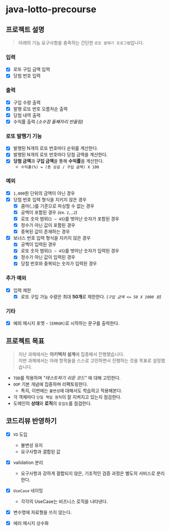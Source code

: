 # java-lotto-precourse

## 프로젝트 설명

> 아래의 기능 요구사항을 충족하는 간단한 `로또 발매기 프로그램`입니다.

### 입력

- [x] 로또 구입 금액 입력
- [x] 당첨 번호 입력

### 출력

- [x] 구입 수량 출력
- [x] 발행 로또 번호 오름차순 출력
- [x] 당첨 내역 출력
- [x] 수익률 출력 _(소수점 둘째자리 반올림)_

### 로또 발행기 기능

- [x] 발행된 N개의 로또 번호마다 순위를 계산한다.
- [x] 발행된 N개의 로또 번호마다 당첨 금액을 계산한다.
- [x] **당첨 금액**과 **구입 금액**을 통해 **수익률**을 계산한다.
  - `수익률(%) = (총 상금 / 구입 금액) X 100`

### 예외

- [x] `1,000`원 단위의 금액이 아닌 경우
- [x] 당첨 번호 입력 형식을 지키지 않은 경우
  - [x] 콤마(`,`)를 기준으로 파싱할 수 없는 경우
  - [x] 공백이 포함된 경우 _(ex. `1,,2`)_
  - [x] 로또 숫자 범위(`1 ~ 45`)를 벗어난 숫자가 포함된 경우
  - [x] 정수가 아닌 값이 포함된 경우
  - [x] 중복된 값이 존재하는 경우
- [x] 보너스 번호 입력 형식을 지키지 않은 경우
  - [x] 공백이 입력된 경우
  - [x] 로또 숫자 범위(`1 ~ 45`)를 벗어난 숫자가 입력된 경우
  - [x] 정수가 아닌 값이 입력된 경우
  - [x] 당첨 번호와 중복되는 숫자가 입력된 경우

### 추가 예외

- [x] 입력 제한
  - [x] 로또 구입 가능 수량은 최대 **50개**로 제한한다. _(`구입 금액 <= 50 X 1000 원`)_

### 기타

- [x] 예외 메시지 포맷 - `[ERROR]`로 시작하는 문구를 출력한다.

## 프로젝트 목표

> 지난 과제에서는 **아키텍처 설계**에 집중해서 진행했습니다.  
> 이번 과제에서는 아래 항목들을 스스로 고민하면서 진행하는 것을 목표로 설정했습니다.

- `TDD`를 적용하며 _"테스트하기 쉬운 코드"_ 에 대해 고민한다.
- `OOP` 기본 개념에 집중하며 리팩토링한다.
  - 특히, 이번에는 `불변성`에 대해서도 학습하고 적용해본다.
- 각 객체마다 `단일 책임 원칙`이 잘 지켜지고 있는지 점검한다.
- 도메인의 **상태**와 **로직**의 `응집도`를 점검한다.

## 코드리뷰 반영하기

- [x] `VO` 도입

  - 불변성 유지
  - 요구사항과 결합된 값

- [x] validation 분리

  - 요구사항과 강하게 결합되지 않은, 기초적인 검증 과정은 별도의 서비스로 분리한다.

- [x] `UseCase` 네이밍

  - 각각의 UseCase는 비즈니스 로직을 나타낸다.

- [x] 변수명에 자료형을 쓰지 않는다.

- [x] 에러 메시지 상수화
